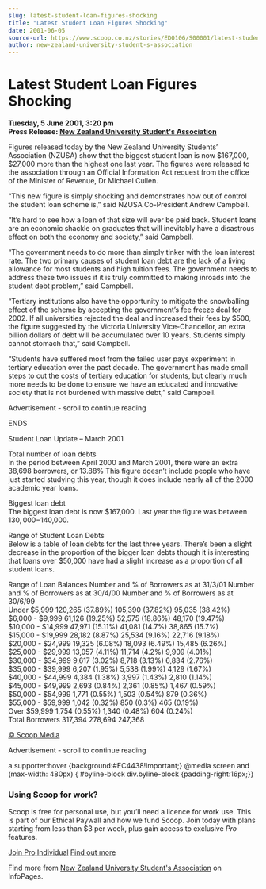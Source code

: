 ```yaml
---
slug: latest-student-loan-figures-shocking
title: "Latest Student Loan Figures Shocking"
date: 2001-06-05
source-url: https://www.scoop.co.nz/stories/ED0106/S00001/latest-student-loan-figures-shocking.htm
author: new-zealand-university-student-s-association
---
```

Latest Student Loan Figures Shocking
====================================

**Tuesday, 5 June 2001, 3:20 pm**  
**Press Release: [New Zealand University Student's Association](https://info.scoop.co.nz/New_Zealand_University_Student's_Association)**

Figures released today by the New Zealand University Students’ Association (NZUSA) show that the biggest student loan is now $167,000, $27,000 more than the highest one last year. The figures were released to the association through an Official Information Act request from the office of the Minister of Revenue, Dr Michael Cullen.

“This new figure is simply shocking and demonstrates how out of control the student loan scheme is,” said NZUSA Co-President Andrew Campbell.

“It’s hard to see how a loan of that size will ever be paid back. Student loans are an economic shackle on graduates that will inevitably have a disastrous effect on both the economy and society,” said Campbell.

“The government needs to do more than simply tinker with the loan interest rate. The two primary causes of student loan debt are the lack of a living allowance for most students and high tuition fees. The government needs to address these two issues if it is truly committed to making inroads into the student debt problem,” said Campbell.

“Tertiary institutions also have the opportunity to mitigate the snowballing effect of the scheme by accepting the government’s fee freeze deal for 2002. If all universities rejected the deal and increased their fees by $500, the figure suggested by the Victoria University Vice-Chancellor, an extra billion dollars of debt will be accumulated over 10 years. Students simply cannot stomach that,” said Campbell.

“Students have suffered most from the failed user pays experiment in tertiary education over the past decade. The government has made small steps to cut the costs of tertiary education for students, but clearly much more needs to be done to ensure we have an educated and innovative society that is not burdened with massive debt,” said Campbell.

Advertisement - scroll to continue reading





ENDS

Student Loan Update – March 2001

  
Total number of loan debts  
In the period between April 2000 and March 2001, there were an extra 38,698 borrowers, or 13.88% This figure doesn’t include people who have just started studying this year, though it does include nearly all of the 2000 academic year loans.

Biggest loan debt  
The biggest loan debt is now $167,000. Last year the figure was between $130,000-$140,000.

Range of Student Loan Debts  
Below is a table of loan debts for the last three years. There’s been a slight decrease in the proportion of the bigger loan debts though it is interesting that loans over $50,000 have had a slight increase as a proportion of all student loans.

  
Range of Loan Balances Number and % of Borrowers as at 31/3/01 Number and % of Borrowers as at 30/4/00 Number and % of Borrowers as at 30/6/99  
Under $5,999 120,265 (37.89%) 105,390 (37.82%) 95,035 (38.42%)  
$6,000 - $9,999 61,126 (19.25%) 52,575 (18.86%) 48,170 (19.47%)  
$10,000 - $14,999 47,971 (15.11%) 41,081 (14.7%) 38,865 (15.7%)  
$15,000 - $19,999 28,182 (8.87%) 25,534 (9.16%) 22,716 (9.18%)  
$20,000 - $24,999 19,325 (6.08%) 18,093 (6.49%) 15,485 (6.26%)  
$25,000 - $29,999 13,057 (4.11%) 11,714 (4.2%) 9,909 (4.01%)  
$30,000 - $34,999 9,617 (3.02%) 8,718 (3.13%) 6,834 (2.76%)  
$35,000 - $39,999 6,207 (1.95%) 5,538 (1.99%) 4,129 (1.67%)  
$40,000 - $44,999 4,384 (1.38%) 3,997 (1.43%) 2,810 (1.14%)  
$45,000 - $49,999 2,693 (0.84%) 2,361 (0.85%) 1,467 (0.59%)  
$50,000 - $54,999 1,771 (0.55%) 1,503 (0.54%) 879 (0.36%)  
$55,000 - $59,999 1,042 (0.32%) 850 (0.3%) 465 (0.19%)  
Over $59,999 1,754 (0.55%) 1,340 (0.48%) 604 (0.24%)  
Total Borrowers 317,394 278,694 247,368

  

[© Scoop Media](http://www.scoop.co.nz/about/terms.html)  

Advertisement - scroll to continue reading



a.supporter:hover {background:#EC4438!important;} @media screen and (max-width: 480px) { #byline-block div.byline-block {padding-right:16px;}}

### Using Scoop for work?

Scoop is free for personal use, but you’ll need a licence for work use. This is part of our Ethical Paywall and how we fund Scoop. Join today with plans starting from less than $3 per week, plus gain access to exclusive _Pro_ features.  
  
[Join Pro Individual](https://pro.scoop.co.nz/Individual/?from=ProIn24) [Find out more](https://pro.scoop.co.nz/using-scoop-for-work/?from=ProIn24)

Find more from [New Zealand University Student's Association](https://info.scoop.co.nz/New_Zealand_University_Student's_Association) on InfoPages.